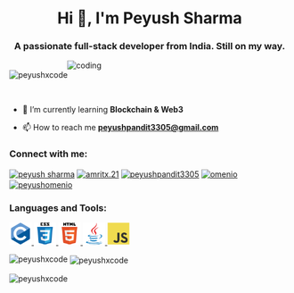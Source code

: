 <h1 align="center">Hi 👋, I'm Peyush Sharma</h1>
<h3 align="center">A passionate full-stack developer from India. Still on my way.</h3>
<img src="https://imgs.search.brave.com/11DWmFu-wB27zXlC92RMaKEh4KfeVHnsvgzvxuQRMz8/rs:fit:860:0:0:0/g:ce/aHR0cHM6Ly9naWZk/Yi5jb20vaW1hZ2Vz/L2hpZ2gvYW5pbWF0/ZWQtbWFuLWNvbXB1/dGVyLWNvZGluZy1u/YWU2bWVjMzc4bHNn/MWkzLmdpZg.gif" align="right" alt="coding" width="400">

<p align="left"> <img src="https://komarev.com/ghpvc/?username=peyushxcode&label=Profile%20views&color=0e75b6&style=flat" alt="peyushxcode" /> </p>

<p align="left"> <a href="https://twitter.com/" target="blank"><img src="https://img.shields.io/twitter/follow/?logo=twitter&style=for-the-badge" alt="" /></a> </p>

- 🌱 I’m currently learning **Blockchain & Web3**

- 📫 How to reach me **peyushpandit3305@gmail.com**

<h3 align="left">Connect with me:</h3>
<p align="left">
<a href="https://linkedin.com/in/peyush sharma" target="blank"><img align="center" src="https://raw.githubusercontent.com/rahuldkjain/github-profile-readme-generator/master/src/images/icons/Social/linked-in-alt.svg" alt="peyush sharma" height="30" width="40" /></a>
<a href="https://instagram.com/amritx.21" target="blank"><img align="center" src="https://raw.githubusercontent.com/rahuldkjain/github-profile-readme-generator/master/src/images/icons/Social/instagram.svg" alt="amritx.21" height="30" width="40" /></a>
<a href="https://www.hackerrank.com/peyushpandit3305" target="blank"><img align="center" src="https://raw.githubusercontent.com/rahuldkjain/github-profile-readme-generator/master/src/images/icons/Social/hackerrank.svg" alt="peyushpandit3305" height="30" width="40" /></a>
<a href="https://codeforces.com/profile/omenio" target="blank"><img align="center" src="https://raw.githubusercontent.com/rahuldkjain/github-profile-readme-generator/master/src/images/icons/Social/codeforces.svg" alt="omenio" height="30" width="40" /></a>
<a href="https://www.leetcode.com/peyushomenio" target="blank"><img align="center" src="https://raw.githubusercontent.com/rahuldkjain/github-profile-readme-generator/master/src/images/icons/Social/leet-code.svg" alt="peyushomenio" height="30" width="40" /></a>
</p>

<h3 align="left">Languages and Tools:</h3>
<p align="left"> <a href="https://www.cprogramming.com/" target="_blank" rel="noreferrer"> <img src="https://raw.githubusercontent.com/devicons/devicon/master/icons/c/c-original.svg" alt="c" width="40" height="40"/> </a> <a href="https://www.w3schools.com/css/" target="_blank" rel="noreferrer"> <img src="https://raw.githubusercontent.com/devicons/devicon/master/icons/css3/css3-original-wordmark.svg" alt="css3" width="40" height="40"/> </a> <a href="https://www.w3.org/html/" target="_blank" rel="noreferrer"> <img src="https://raw.githubusercontent.com/devicons/devicon/master/icons/html5/html5-original-wordmark.svg" alt="html5" width="40" height="40"/> </a> <a href="https://www.java.com" target="_blank" rel="noreferrer"> <img src="https://raw.githubusercontent.com/devicons/devicon/master/icons/java/java-original.svg" alt="java" width="40" height="40"/> </a> <a href="https://developer.mozilla.org/en-US/docs/Web/JavaScript" target="_blank" rel="noreferrer"> <img src="https://raw.githubusercontent.com/devicons/devicon/master/icons/javascript/javascript-original.svg" alt="javascript" width="40" height="40"/> </a> </p>

<p><img align="left" src="https://github-readme-stats.vercel.app/api/top-langs?username=peyushxcode&show_icons=true&locale=en&layout=compact" alt="peyushxcode" /></p>

<p>&nbsp;<img align="center" src="https://github-readme-stats.vercel.app/api?username=peyushxcode&show_icons=true&locale=en" alt="peyushxcode" /></p>

<p><img align="center" src="https://github-readme-streak-stats.herokuapp.com/?user=peyushxcode&" alt="peyushxcode" /></p>
